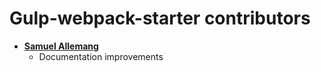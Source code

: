 Gulp-webpack-starter contributors
============================================

* **[Samuel Allemang](https://github.com/scallemang)**
  * Documentation improvements

